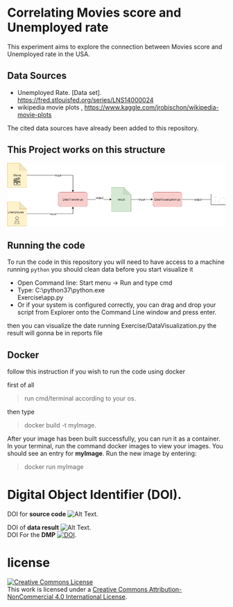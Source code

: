 


# Correlating Movies score and Unemployed rate

  This experiment aims to explore the connection between Movies score and Unemployed rate in the USA.


## Data Sources

* Unemployed Rate. [Data set]. https://fred.stlouisfed.org/series/LNS14000024
* wikipedia movie plots ,  https://www.kaggle.com/jrobischon/wikipedia-movie-plots

The cited data sources have already been added to this repository. 



## This Project  works on this structure
![System Architecture Diagram](https://github.com/moumenuisawe/Data-stewardship-Exercise/blob/master/decumentation/architecture.png "System Architecture Diagram")





## Running the code

To run the code in this repository you will need to have access to a machine running `python` 
you should clean data before you start visualize it 
* Open Command line:   Start menu -> Run  and type cmd
* Type:   C:\python37\python.exe            
Exercise\app.py
* Or if your system is configured correctly, you can drag and drop your 
script from Explorer onto the Command Line window and press enter.

then you can visualize the date running Exercise/DataVisualization.py
the result will gonna be in reports file


## Docker
follow this instruction if you wish to run the code using docker 

first of all 
> run cmd/terminal  according to your os.

then type
 > docker build -t myImage.

After your image has been built successfully, you can run it as a container. In your terminal, run the command docker images to view your images. You should see an entry for **myImage**. Run the new image by entering:
>docker run  myImage




# Digital Object Identifier (DOI).
DOI for **source code**  ![Alt Text](https://zenodo.org/badge/DOI/10.5281/zenodo.2639864.svg).<br/>

DOI of **data result**   ![Alt Text](https://zenodo.org/badge/DOI/10.5281/zenodo.2639831.svg).<br/>
DOI For the **DMP** [![DOI](https://zenodo.org/badge/DOI/10.5281/zenodo.2648286.svg)](https://doi.org/10.5281/zenodo.2648286).<br/>



# license
<a rel="license" href="http://creativecommons.org/licenses/by-nc/4.0/"><img alt="Creative Commons License" style="border-width:0" src="https://i.creativecommons.org/l/by-nc/4.0/88x31.png" /></a><br />This work is licensed under a <a rel="license" href="http://creativecommons.org/licenses/by-nc/4.0/">Creative Commons Attribution-NonCommercial 4.0 International License</a>.
